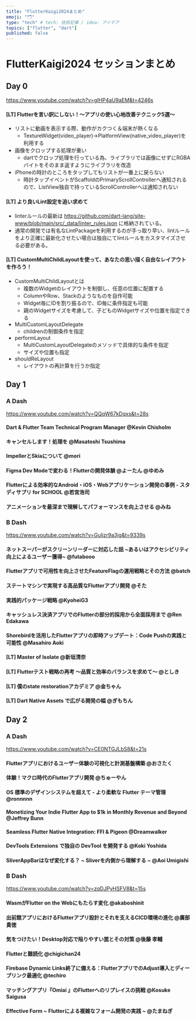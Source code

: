 ```yaml
---
title: "FlutterKaigi2024まとめ"
emoji: "🗂"
type: "tech" # tech: 技術記事 / idea: アイデア
topics: ["flutter", "dart"]
published: false
---
```


# FlutterKaigi2024 セッションまとめ

## Day 0
https://www.youtube.com/watch?v=gIHP4aU9aEM&t=4246s

#### [LT] Flutterを言い訳にしない！〜アプリの使い心地改善テクニック5選〜

- リストに動画を表示する際、動作がカクつく＆端末が熱くなる
    - TextureWidget(video_player)→PlatformView(native_video_player)を利用する
- 画像をクロップする処理が重い
    - dartでクロップ処理を行っている為、ライブラリでは画像にせずにRGBAバイトをそのまま返すようにライブラリを改造
- iPhoneの時計のところをタップしてもリストが一番上に戻らない
    - 時計タップイベントがScaffoldのPrimaryScrollControllerへ通知されるので、ListView独自で持っているScrollControllerへは通知されない


#### [LT] より良いLint設定を追い求めて

- linterルールの最新は https://github.com/dart-lang/site-www/blob/main/src/_data/linter_rules.json に格納されている。
- 通常の開発では有名なLintPackageを利用するのが手っ取り早い、lintルールをより正確に最新化させたい場合は独自にてlintルールをカスタマイズさせる必要がある。


#### [LT] CustomMultiChildLayoutを使って、あなたの思い描く自由なレイアウトを作ろう！

- CustomMultiChildLayoutとは
    - 複数のWidgetのレイアウトを制御し、任意の位置に配置する
    - ColumnやRow、Stackのようなものを自作可能
    - Widget毎にIDを割り振るので、ID毎に条件指定も可能
    - 親のWidgetサイズを考慮して、子どものWidgetサイズや位置を指定できる
- MultiCustomLayoutDelegate
    - childrenの制御条件を指定
- performLayout
    - MultiCustomLayoutDelegateのメソッドで具体的な条件を指定
    - サイズや位置も指定
- shouldReLayout
    - レイアウトの再計算を行うか指定


## Day 1

### A Dash
https://www.youtube.com/watch?v=QQqW67kDqxs&t=28s

#### Dart & Flutter Team Technical Program Manager @Kevin Chisholm

#### キャンセルします！処理を @Masatoshi Tsushima

#### ImpellerとSkiaについて @mori

#### Figma Dev Modeで変わる！Flutterの開発体験 @よーたん @ゆめみ

#### Flutterによる効率的なAndroid・iOS・Webアプリケーション開発の事例 - スタディサプリ for SCHOOL @若宮浩司

#### アニメーションを最深まで理解してパフォーマンスを向上させる @みね


### B Dash
https://www.youtube.com/watch?v=Guljzr9a3jg&t=9339s

#### ネットスーパーがスクリーンリーダーに対応した話 ~あるいはアクセシビリティ向上によるユーザー獲得~ @futabooo

#### Flutterアプリで可用性を向上させたFeatureFlagの運用戦略とその方法 @batch

#### ステートマシンで実現する高品質なFlutterアプリ開発 @そた

#### 実践的パッケージ戦略 @KyoheiG3

#### キャッシュレス決済アプリでのFlutterの部分的採用から全面採用まで @Ren Edakawa

#### Shorebirdを活用したFlutterアプリの即時アップデート：Code Pushの実践と可能性 @Masahiro Aoki

#### [LT] Master of Isolate @新垣清奈

#### [LT] Flutterテスト戦略の再考 〜品質と効率のバランスを求めて〜 @としき

#### [LT] 僕のstate restorationアカデミア @金ちゃん

#### [LT] Dart Native Assets で広がる開発の幅 @ぎもちん


## Day 2

### A Dash
https://www.youtube.com/watch?v=CE0NTGJLbS8&t=21s

#### Flutterアプリにおけるユーザー体験の可視化と計測基盤構築 @おさたく

#### 体験！マクロ時代のFlutterアプリ開発 @ちゅーやん

#### OS 標準のデザインシステムを超えて - より柔軟な Flutter テーマ管理 @ronnnnn

#### Monetizing Your Indie Flutter App to $1k in Monthly Revenue and Beyond @Jeffrey Bunn

#### Seamless Flutter Native Integration: FFI & Pigeon @Dreamwalker

#### DevTools Extensions で独自の DevTool を開発する @Koki Yoshida

#### SliverAppBarはなぜ変化する？ ~ Sliverを内側から理解する ~ @Aoi Umigishi



### B Dash
https://www.youtube.com/watch?v=zqDJPyHSFV8&t=15s

#### WasmがFlutter on the Webにもたらす変化 @akaboshinit

#### 出前館アプリにおけるFlutterアプリ設計とそれを支えるCICD環境の進化 @廣部貴徳

#### 気をつけたい！Desktop対応で陥りやすい罠とその対策 @後藤 孝輔

#### Flutterと難読化 @chigichan24

#### Firebase Dynamic Links終了に備える：FlutterアプリでのAdjust導入とディープリンク最適化 @techiro

#### マッチングアプリ『Omiai 』のFlutterへのリプレイスの挑戦 @Kosuke Saigusa

#### Effective Form ~ Flutterによる複雑なフォーム開発の実践 ~ @たまねぎ

